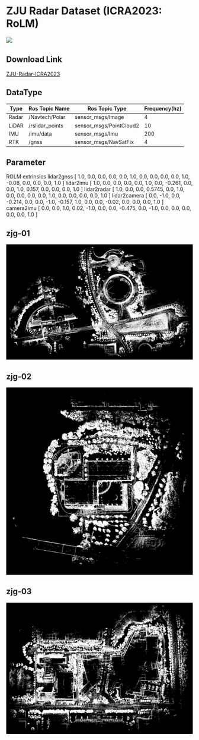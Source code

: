 # ZJU Radar Dataset (ICRA2023: RoLM)

![](./pics/data_collection.png)

## Download Link

[ZJU-Radar-ICRA2023](https://zjuteducn-my.sharepoint.com/:f:/g/personal/201706120314_zjut_edu_cn/EmdoE4RvL-5Ppws83K1aSX8BaO4SBryLpSt1VGQ9DZI0tg?e=DXO2JQ)

## DataType

| Type  | Ros Topic Name  | Ros Topic Type          | Frequency(hz) |
| ----- | --------------- | ----------------------- | ------------- |
| Radar | /Navtech/Polar  | sensor_msgs/Image       | 4             |
| LiDAR | /rslidar_points | sensor_msgs/PointCloud2 | 10            |
| IMU   | /imu/data       | sensor_msgs/Imu         | 200           |
| RTK   | /gnss           | sensor_msgs/NavSatFix   | 4             |



## Parameter

ROLM extrinsics
lidar2gnss
[
1.0, 0.0, 0.0, 0.0,
0.0, 1.0, 0.0, 0.0,
0.0, 0.0, 1.0, -0.08,
0.0, 0.0, 0.0, 1.0
]
lidar2imu
[
1.0, 0.0, 0.0, 0.0,
0.0, 1.0, 0.0, -0.261,
0.0, 0.0, 1.0, 0.157,
0.0, 0.0, 0.0, 1.0
]
lidar2radar
[
1.0, 0.0, 0.0, 0.5745,
0.0, 1.0, 0.0, 0.0,
0.0, 0.0, 1.0, 0.0,
0.0, 0.0, 0.0, 1.0
]
lidar2camera
[
0.0, -1.0, 0.0, -0.214,
0.0, 0.0, -1.0, -0.157,
1.0, 0.0, 0.0, -0.02,
0.0, 0.0, 0.0, 1.0
]
camera2imu
[
0.0, 0.0, 1.0, 0.02,
-1.0, 0.0, 0.0, -0.475,
0.0, -1.0, 0.0, 0.0,
0.0, 0.0, 0.0, 1.0
]

## zjg-01

![](./pics/zjg-01.png)

## zjg-02



![zjg-02](./pics/zjg-02.png)

## zjg-03



![zjg-03](./pics/zjg-03.png)

